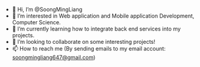 - 👋 Hi, I’m @SoongMingLiang
- 👀 I’m interested in Web application and Mobile application Development, Computer Science.
- 🌱 I’m currently learning how to integrate back end services into my projects.
- 💞️ I’m looking to collaborate on some interesting projects!
- 📫 How to reach me (By sending emails to my email account: soongmingliang647@gmail.com)

<!---
SoongMingLiang/SoongMingLiang is a ✨ special ✨ repository because its `README.md` (this file) appears on your GitHub profile.
You can click the Preview link to take a look at your changes.
--->
